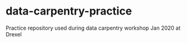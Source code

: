 # data-carpentry-practice
Practice repository used during data carpentry workshop Jan 2020 at Drexel 
